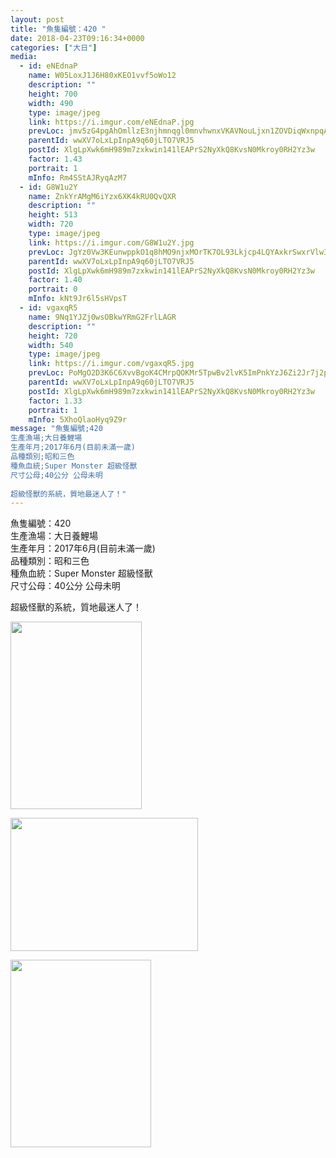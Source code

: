 ```yaml
---
layout: post
title: "魚隻編號：420 " 
date: 2018-04-23T09:16:34+0000 
categories: ["大日"] 
media:
  - id: eNEdnaP
    name: W05LoxJ1J6H80xKEO1vvf5oWo12
    description: ""   
    height: 700
    width: 490
    type: image/jpeg
    link: https://i.imgur.com/eNEdnaP.jpg
    prevLoc: jmv5zG4pgAhOmllzE3njhmnqgl0mnvhwnxVKAVNouLjxn1ZOVDiqWxnpqAqkuLPNWKRlYAUR69KJ6Mk8HWNXpMy6yrF1myNnX2J5TQxPNw7GAKSMz6yLpx09uvzY3jq4oLc9jzzoWzppIOyoAKZoZOhqlO4y9y8DfmoMLp1Xo9CyBxK2PoDyI0nApB1yM9Hrk3Vgxn00S147Jq1Ax8UO2Z2KQrVAf7OJ5oP67AcA5qzXX2nGujvRjx3
    parentId: wwXV7oLxLpInpA9q60jLTO7VRJ5
    postId: XlgLpXwk6mH989m7zxkwin141lEAPrS2NyXkQ8KvsN0Mkroy0RH2Yz3w
    factor: 1.43
    portrait: 1
    mInfo: Rm4SStAJRyqAzM7
  - id: G8W1u2Y
    name: ZnkYrAMgM6iYzx6XK4kRU0QvQXR
    description: ""   
    height: 513
    width: 720
    type: image/jpeg
    link: https://i.imgur.com/G8W1u2Y.jpg
    prevLoc: JgYz0Vw3KEunwppkO1q8hMO9njxMOrTK7OL93Lkjcp4LQYAxkrSwxrVlw3wXIwyBzK1LJQF1E9J3Nm56tp1gPJNZwofxGLq4LY7nC204BN73j6fzGDGx8kE5cLqBm9vDGWSvyJzXkNY4fYRNX3KAX2FJBEEz2R1Yip74ZpgM9yTX22104KMBsYpqQzzl0JsrqoR6ypNYuJ122W56K7Srz881lRNASlpLQOD6MJUQ9G9GD9QXclWGGlxMB3fr7GqNvo8lUkv
    parentId: wwXV7oLxLpInpA9q60jLTO7VRJ5
    postId: XlgLpXwk6mH989m7zxkwin141lEAPrS2NyXkQ8KvsN0Mkroy0RH2Yz3w
    factor: 1.40
    portrait: 0
    mInfo: kNt9Jr6l5sHVpsT
  - id: vgaxqR5
    name: 9Nq1YJZj0wsOBkwYRmG2FrlLAGR
    description: ""   
    height: 720
    width: 540
    type: image/jpeg
    link: https://i.imgur.com/vgaxqR5.jpg
    prevLoc: PoMgO2D3K6C6XvvBgoK4CMrpQOKMr5TpwBv2lvK5ImPnkYzJ6Zi2Jr7j2p28ulpOR069MqIMNRWJq5j9tDoYyB6JEghE0E0pVnW5CklO5vY8DxF4nBzmERNGFg43mYQrAxi94jjp2Dw0TMpKPMxKjySBzAKzwj0VTryL2rmO51IkYYoZ0yVAtk7BO55mW8fYjrVp7R1jsB0Qgr6QnrsJXVWwLoXNCyRL1vy6ROsO7pNM23BKTnXPqzrj96tE4rOmZW2xIln
    parentId: wwXV7oLxLpInpA9q60jLTO7VRJ5
    postId: XlgLpXwk6mH989m7zxkwin141lEAPrS2NyXkQ8KvsN0Mkroy0RH2Yz3w
    factor: 1.33
    portrait: 1
    mInfo: 5XhoQlaoHyq9Z9r
message: "魚隻編號;420  
生產漁場;大日養鯉場  
生產年月;2017年6月(目前未滿一歲)  
品種類別;昭和三色  
種魚血統;Super Monster 超級怪獸  
尺寸公母;40公分 公母未明  
  
超級怪獸的系統，質地最迷人了！"
---
```


魚隻編號：420  
生產漁場：大日養鯉場  
生產年月：2017年6月(目前未滿一歲)  
品種類別：昭和三色  
種魚血統：Super Monster 超級怪獸  
尺寸公母：40公分 公母未明  
  
超級怪獸的系統，質地最迷人了！


[//]: #media:  
<a href="https://i.imgur.com/eNEdnaP.jpg"><img src="https://i.imgur.com/eNEdnaP.jpg" height="300" width="210" /></a> 
  

<a href="https://i.imgur.com/G8W1u2Y.jpg"><img src="https://i.imgur.com/G8W1u2Y.jpg" height="213" width="300" /></a> 
  

<a href="https://i.imgur.com/vgaxqR5.jpg"><img src="https://i.imgur.com/vgaxqR5.jpg" height="300" width="225" /></a> 
 

